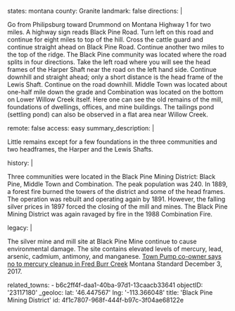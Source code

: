 states: montana
county: Granite
landmark: false
directions: |
  <p>Go from Philipsburg toward Drummond on Montana Highway 1 for two miles. A highway sign reads Black Pine Road. Turn left on this road and continue for eight miles to top of the hill. Cross the cattle guard and continue straight ahead on Black Pine Road. Continue another two miles to the top of the ridge. The Black Pine community was located where the road splits in four directions. Take the left road where you will see the head frames of the Harper Shaft near the road on the left hand side. Continue downhill and straight ahead; only a short distance is the head frame of the Lewis Shaft. Continue on the road downhill. Middle Town was located about one-half mile down the grade and Combination was located on the bottom on Lower Willow Creek itself. Here one can see the old remains of the mill, foundations of dwellings, offices, and mine buildings. The tailings pond (settling pond) can also be observed in a flat area near Willow Creek.
  </p>
remote: false
access: easy
summary_description: |
  <p>Little remains except for a few foundations in the three communities and two headframes, the Harper and the Lewis Shafts.
  </p>
history: |
  <p>Three communities were located in the Black Pine Mining District: Black Pine, Middle Town and Combination. The peak population was 240. In 1889, a forest fire burned the towers of the district and some of the head frames. The operation was rebuilt and operating again by 1891. However, the falling silver prices in 1897 forced the closing of the mill and mines. The Black Pine Mining District was again ravaged by fire in the 1988 Combination Fire.
  </p>
legacy: |
  <p>The silver mine and mill site at Black Pine Mine continue to cause environmental damage. The site contains elevated levels of mercury, lead, arsenic, cadmium, antimony, and manganese. <a href="\&quot;https://mtstandard.com/news/state-and-regional/town-pump-co-owner-says-no-to-mercury-cleanup-in/article_7b608bfc-87a6-5afd-81f6-9d643142209a.html\&quot;">Town Pump co-owner says no to mercury cleanup in Fred Burr Creek</a> Montana Standard December 3, 2017.
  </p>
related_towns:
  - b6c2ff4f-daa1-40ba-97d1-13caacb33641
objectID: '23117180'
_geoloc:
  lat: '46.447567'
  lng: '-113.366048'
title: 'Black Pine Mining District'
id: 4f1c7807-968f-444f-b97c-3f04ae68122e

